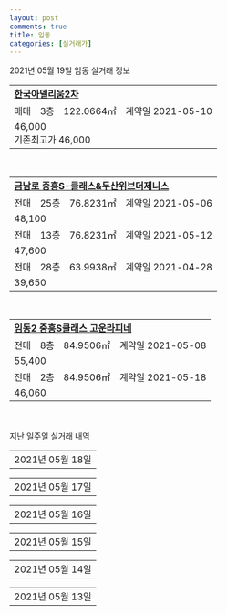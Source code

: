 ```yaml
---
layout: post
comments: true
title: 임동
categories: [실거래가]
---
```


2021년 05월 19일 임동 실거래 정보

<table>
  <tr>
    <td colspan="4" style="font-weight: bold;"><a href="https://search.naver.com/search.naver?query=한국아델리움2차">한국아델리움2차</a></td>
  </tr>
    
  <tr>
    <td>매매</td>
    <td>3층</td>
    <td>122.0664㎡</td>
    <td>계약일 2021-05-10</td>
  </tr>
  <tr>
    <td colspan="4">46,000<br>기존최고가 46,000</td>
  </tr>
    
</table>
<br>
<table>
  <tr>
    <td colspan="4" style="font-weight: bold;"><a href="https://search.naver.com/search.naver?query=금남로 중흥S-클래스&두산위브더제니스">금남로 중흥S-클래스&두산위브더제니스</a></td>
  </tr>
    
  <tr>
    <td>전매</td>
    <td>25층</td>
    <td>76.8231㎡</td>
    <td>계약일 2021-05-06</td>
  </tr>
  <tr>
    <td colspan="4">48,100</td>
  </tr>
    
  <tr>
    <td>전매</td>
    <td>13층</td>
    <td>76.8231㎡</td>
    <td>계약일 2021-05-12</td>
  </tr>
  <tr>
    <td colspan="4">47,600</td>
  </tr>
    
  <tr>
    <td>전매</td>
    <td>28층</td>
    <td>63.9938㎡</td>
    <td>계약일 2021-04-28</td>
  </tr>
  <tr>
    <td colspan="4">39,650</td>
  </tr>
    
</table>
<br>
<table>
  <tr>
    <td colspan="4" style="font-weight: bold;"><a href="https://search.naver.com/search.naver?query=임동2 중흥S클래스 고운라피네">임동2 중흥S클래스 고운라피네</a></td>
  </tr>
    
  <tr>
    <td>전매</td>
    <td>8층</td>
    <td>84.9506㎡</td>
    <td>계약일 2021-05-08</td>
  </tr>
  <tr>
    <td colspan="4">55,400</td>
  </tr>
    
  <tr>
    <td>전매</td>
    <td>2층</td>
    <td>84.9506㎡</td>
    <td>계약일 2021-05-18</td>
  </tr>
  <tr>
    <td colspan="4">46,060</td>
  </tr>
    
</table>
    
<div style="margin-top: 50px; margin-bottom: 13px">지난 일주일 실거래 내역</div>

  <table style="width: 100%; margin-bottom: 1px">
      <tr class="header">
        <td>2021년 05월 18일</td>
      </tr>
      <tr class="child" style="display: none">
        <td>
            
        <table>
          <tr>
            <td colspan="4" style="font-weight: bold;"><a href="https://search.naver.com/search.naver?query=금남로 중흥S-클래스&두산위브더제니스">금남로 중흥S-클래스&두산위브더제니스</a></td>
          </tr>

          <tr>
            <td>전매</td>
            <td>7층</td>
            <td>76.8231㎡</td>
            <td>계약일 2021-05-14</td>
          </tr>
          <tr>
            <td colspan="4">48,100</td>
          </tr>
    
          <tr>
            <td>전매</td>
            <td>6층</td>
            <td>76.8906㎡</td>
            <td>계약일 2021-05-14</td>
          </tr>
          <tr>
            <td colspan="4">47,900</td>
          </tr>
    
          <tr>
            <td>전매</td>
            <td>8층</td>
            <td>59.787㎡</td>
            <td>계약일 2021-05-07</td>
          </tr>
          <tr>
            <td colspan="4">36,600</td>
          </tr>
    
        </table>
    
        </td>
      </tr>
  </table>
    
  <table style="width: 100%; margin-bottom: 1px">
      <tr class="header">
        <td>2021년 05월 17일</td>
      </tr>
      <tr class="child" style="display: none">
        <td>
            
        <table>
          <tr>
            <td colspan="4" style="font-weight: bold;"><a href="https://search.naver.com/search.naver?query=실거래정보없음">실거래정보없음</a></td>
          </tr>

        </table>
    
        </td>
      </tr>
  </table>
    
  <table style="width: 100%; margin-bottom: 1px">
      <tr class="header">
        <td>2021년 05월 16일</td>
      </tr>
      <tr class="child" style="display: none">
        <td>
            
        <table>
          <tr>
            <td colspan="4" style="font-weight: bold;"><a href="https://search.naver.com/search.naver?query=실거래정보없음">실거래정보없음</a></td>
          </tr>

        </table>
    
        </td>
      </tr>
  </table>
    
  <table style="width: 100%; margin-bottom: 1px">
      <tr class="header">
        <td>2021년 05월 15일</td>
      </tr>
      <tr class="child" style="display: none">
        <td>
            
        <table>
          <tr>
            <td colspan="4" style="font-weight: bold;"><a href="https://search.naver.com/search.naver?query=금남로 중흥S-클래스&두산위브더제니스">금남로 중흥S-클래스&두산위브더제니스</a></td>
          </tr>

          <tr>
            <td>전매</td>
            <td>29층</td>
            <td>84.9688㎡</td>
            <td>계약일 2021-05-10</td>
          </tr>
          <tr>
            <td colspan="4">55,300</td>
          </tr>
    
          <tr>
            <td>전매</td>
            <td>22층</td>
            <td>84.9688㎡</td>
            <td>계약일 2021-05-07</td>
          </tr>
          <tr>
            <td colspan="4">55,200</td>
          </tr>
    
          <tr>
            <td>전매</td>
            <td>21층</td>
            <td>76.8231㎡</td>
            <td>계약일 2021-05-12</td>
          </tr>
          <tr>
            <td colspan="4">48,600</td>
          </tr>
    
        </table>
    
        </td>
      </tr>
  </table>
    
  <table style="width: 100%; margin-bottom: 1px">
      <tr class="header">
        <td>2021년 05월 14일</td>
      </tr>
      <tr class="child" style="display: none">
        <td>
            
        <table>
          <tr>
            <td colspan="4" style="font-weight: bold;"><a href="https://search.naver.com/search.naver?query=서림마을 다사로움 1단지">서림마을 다사로움 1단지</a></td>
          </tr>

          <tr>
            <td>월세</td>
            <td>6층</td>
            <td>16.8045㎡</td>
            <td>계약일 2021-05-13</td>
          </tr>
          <tr>
            <td colspan="4">6 (2,202)</td>
          </tr>
    
        </table>
        <table style="margin-top: 5px">
          <tr>
            <td colspan="4" style="font-weight: bold;"><a href="https://search.naver.com/search.naver?query=금남로 중흥S-클래스&두산위브더제니스">금남로 중흥S-클래스&두산위브더제니스</a></td>
          </tr>
    
          <tr>
            <td>전매</td>
            <td>19층</td>
            <td>76.8231㎡</td>
            <td>계약일 2021-05-07</td>
          </tr>
          <tr>
            <td colspan="4">59,600</td>
          </tr>
    
          <tr>
            <td>전매</td>
            <td>1층</td>
            <td>63.9938㎡</td>
            <td>계약일 2021-05-04</td>
          </tr>
          <tr>
            <td colspan="4">35,350</td>
          </tr>
    
        </table>
        <table style="margin-top: 5px">
          <tr>
            <td colspan="4" style="font-weight: bold;"><a href="https://search.naver.com/search.naver?query=임동2 중흥S클래스 고운라피네">임동2 중흥S클래스 고운라피네</a></td>
          </tr>
    
          <tr>
            <td>전매</td>
            <td>20층</td>
            <td>84.994㎡</td>
            <td>계약일 2021-05-10</td>
          </tr>
          <tr>
            <td colspan="4">54,180</td>
          </tr>
    
          <tr>
            <td>전매</td>
            <td>17층</td>
            <td>59.8645㎡</td>
            <td>계약일 2021-05-12</td>
          </tr>
          <tr>
            <td colspan="4">33,000</td>
          </tr>
    
        </table>
    
        </td>
      </tr>
  </table>
    
  <table style="width: 100%; margin-bottom: 1px">
      <tr class="header">
        <td>2021년 05월 13일</td>
      </tr>
      <tr class="child" style="display: none">
        <td>
            
        <table>
          <tr>
            <td colspan="4" style="font-weight: bold;"><a href="https://search.naver.com/search.naver?query=주공">주공</a></td>
          </tr>

          <tr>
            <td>매매</td>
            <td>12층</td>
            <td>51.94㎡</td>
            <td>계약일 2021-05-08</td>
          </tr>
          <tr>
            <td colspan="4">14,450<br>기존최고가 14,450</td>
          </tr>
    
        </table>
        <table style="margin-top: 5px">
          <tr>
            <td colspan="4" style="font-weight: bold;"><a href="https://search.naver.com/search.naver?query=금남로 중흥S-클래스&두산위브더제니스">금남로 중흥S-클래스&두산위브더제니스</a></td>
          </tr>
    
          <tr>
            <td>전매</td>
            <td>30층</td>
            <td>59.9586㎡</td>
            <td>계약일 2021-04-27</td>
          </tr>
          <tr>
            <td colspan="4">36,450</td>
          </tr>
    
        </table>
    
        </td>
      </tr>
  </table>
    

